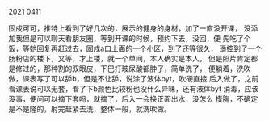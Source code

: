 2021 0411

固戍可可，推特上看到了好几次的，展示的健身的身材，加了一直没开课，
没添加我但是可以聊天看朋友圈，等到开课的时候，预约下去，没回，便
先吃了个饭，等她回复再赶过去，固戍a口上面的一个小区，到了还等很久，
遥控到了一个肠粉店的楼下，又等，才上楼，就一个单间，本人确实是本人，
但是照片肯定都是修过的，那种割的双眼皮，下巴打玻尿酸都肿了，简单洗了，
便躺着，洗吹做，课表写了可以舔b，但是不让舔，说涂了液体byt，吹硬直接
后入做了，之前看课表说可以无套，看了下b颜色比较粉也没什么异味，还有液体byt
消毒，应该没事，便问可以摘下套吗，就摘了，后入一会换正面出水，没怎么
摸胸，不确定是不是隆的，射完赶紧去洗，整体一般，就洗吹做。